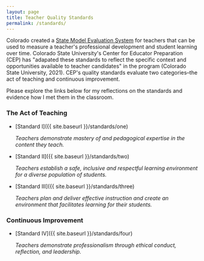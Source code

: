 ```yaml
---
layout: page
title: Teacher Quality Standards
permalink: /standards/
---
```


Colorado created a [State Model Evaluation System](https://www.cde.state.co.us/educatoreffectiveness/smes-teacher) for teachers that can be used to measure a teacher's professional development and student learning over time. Colorado State University's Center for Educator Preparation (CEP) has "adapated these standards to reflect the specific context and opportunities available to teacher candidates" in the program (Colorado State University, 2021). CEP's quality standards evaluate two categories–the act of teaching and continuous improvement.

Please explore the links below for my reflections on the standards and evidence how I met them in the classroom.

### The Act of Teaching

- [Standard I]({{ site.baseurl }}/standards/one)

	_Teachers demonstrate mastery of and pedagogical expertise in the content they teach._

- [Standard II]({{ site.baseurl }}/standards/two)

	 _Teachers establish a safe, inclusive and respectful learning environment for a diverse population of students._

- [Standard III]({{ site.baseurl }}/standards/three)

	_Teachers plan and deliver effective instruction and create an environment that facilitates learning for their students._

### Continuous Improvement

- [Standard IV]({{ site.baseurl }}/standards/four)

	_Teachers demonstrate professionalism through ethical conduct, reflection, and leadership._
